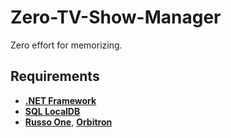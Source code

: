 # Zero-TV-Show-Manager
Zero effort for memorizing.

## Requirements
* **[.NET Framework](https://dotnet.microsoft.com/en-us/download/dotnet-framework/thank-you/net48-offline-installer)**
* **[SQL LocalDB](https://download.microsoft.com/download/7/c/1/7c14e92e-bdcb-4f89-b7cf-93543e7112d1/SqlLocalDB.msi)**
* **[Russo One](https://fonts.google.com/specimen/Russo+One)**, **[Orbitron](https://fonts.google.com/specimen/Orbitron)**
